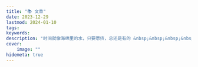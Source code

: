 ```yaml
---
title: "📚 文章"
date: 2023-12-29
lastmod: 2024-01-10
tags:
keywords:
description: "时间就像海绵里的水，只要愿挤，总还是有的 &nbsp;&nbsp;&nbsp;&nbsp;&nbsp;&nbsp;&nbsp;&nbsp;——鲁迅"
cover:
    image: ""
hidemeta: true 
---
```

